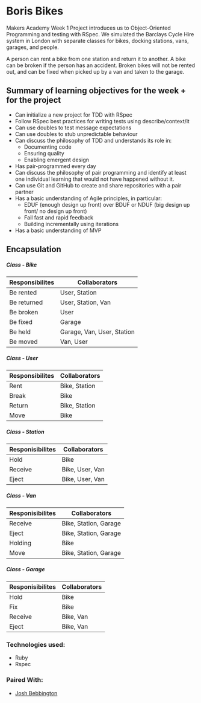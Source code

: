 Boris Bikes
====================
Makers Academy Week 1 Project introduces us to Object-Oriented Programming and testing with RSpec. We simulated the Barclays Cycle Hire system in London with separate classes for bikes, docking stations, vans, garages, and people.

A person can rent a bike from one station and return it to another. A bike can be broken if the person has an accident. Broken bikes will not be rented out, and can be fixed when picked up by a van and taken to the garage.

## Summary of learning objectives for the week + for the project

* Can initialize a new project for TDD with RSpec
* Follow RSpec best practices for writing tests using describe/context/it
* Can use doubles to test message expectations
* Can use doubles to stub unpredictable behaviour
* Can discuss the philosophy of TDD and understands its role in:
    * Documenting code
    * Ensuring quality
    * Enabling emergent design
* Has pair-programmed every day
* Can discuss the philosophy of pair programming and identify at least one individual learning that would not have happened without it.
* Can use Git and GitHub to create and share repositories with a pair partner
* Has a basic understanding of Agile principles, in particular:
    * EDUF (enough design up front) over BDUF or NDUF  (big design up front/ no design up front)
    * Fail fast and rapid feedback
    * Building incrementally using iterations
* Has a basic understanding of MVP

## Encapsulation

##### Class - Bike

Responsibilites             | Collaborators
----------------------------|------------------
Be rented                   | User, Station
Be returned                 | User, Station, Van
Be broken                   | User
Be fixed                    | Garage
Be held                     | Garage, Van, User, Station
Be moved                    | Van, User

##### Class - User

Responsibilites     | Collaborators
--------------------|------------------------
Rent                |  Bike, Station
Break               |  Bike
Return              |  Bike, Station
Move                |  Bike

##### Class - Station 

Responisibilites        |Collaborators
------------------------|------------------
Hold                    | Bike
Receive                 | Bike, User, Van
Eject                   | Bike, User, Van

##### Class - Van 

Responisibilites        |Collaborators
------------------------|------------------
Receive                 | Bike, Station, Garage
Eject                   | Bike, Station, Garage
Holding                 | Bike
Move                    | Bike, Station, Garage

##### Class - Garage 

Responisibilites        |Collaborators
------------------------|------------------
Hold                    | Bike
Fix                     | Bike
Receive                 | Bike, Van
Eject                   | Bike, Van

### Technologies used:

- Ruby
- Rspec

### Paired With:

- [Josh Bebbington](https://github.com/bebbs)
